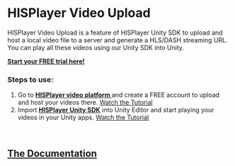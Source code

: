 # HISPlayer Video Upload

HISPlayer Video Upload is a feature of HISPlayer Unity SDK to upload and host a local video file to a server and generate a HLS/DASH streaming URL. You can play all these videos using our Unity SDK into Unity. 

<p>

**[Start your FREE trial here!](https://hisplayer.com/unity-asset-store-saas-registration/)**



### Steps to use:

1. Go to **[HISPlayer video platform ](https://dashboard.hisplayer.com/signup)** and create a FREE account to upload and host your videos there. [Watch the Tutorial](https://www.youtube.com/watch?v=awfN0zz-8zQ)
2. Import **[HISPlayer Unity SDK](https://hisplayer.com/unity-player-sdk/)** into Unity Editor and start playing your videos in your Unity apps. [Watch the Tutorial](https://www.youtube.com/watch?v=vSI7U6TjHqI)

<br>

## [The Documentation](https://hisplayer.github.io/UnityVideoUpload/#/)


<br>

